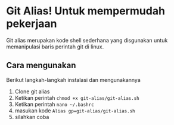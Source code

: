 # Git Alias! Untuk mempermudah pekerjaan

Git alias merupakan kode shell sederhana yang disgunakan untuk memanipulasi baris perintah git di linux.

## Cara mengunakan

Berikut langkah-langkah instalasi dan mengunakannya

1. Clone git alias
2. Ketikan perintah `chmod +x git-alias/git-alias.sh`
3. Ketikan perintah `nano ~/.bashrc`
4. masukan kode `Alias gp=git-alias/git-alias.sh`
5. silahkan coba
